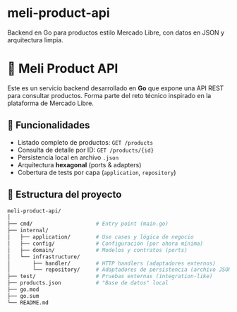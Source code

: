 # meli-product-api
Backend en Go para productos estilo Mercado Libre, con datos en JSON y arquitectura limpia.
# 🛒 Meli Product API

Este es un servicio backend desarrollado en **Go** que expone una API REST para consultar productos. Forma parte del reto técnico inspirado en la plataforma de Mercado Libre.

## 🚀 Funcionalidades

- Listado completo de productos: `GET /products`
- Consulta de detalle por ID: `GET /products/{id}`
- Persistencia local en archivo `.json`
- Arquitectura **hexagonal** (ports & adapters)
- Cobertura de tests por capa (`application`, `repository`)

## 🧱 Estructura del proyecto

```bash
meli-product-api/
│
├── cmd/                    # Entry point (main.go)
├── internal/
│   ├── application/        # Use cases y lógica de negocio
│   ├── config/             # Configuración (por ahora mínima)
│   ├── domain/             # Modelos y contratos (ports)
│   └── infrastructure/
│       ├── handler/        # HTTP handlers (adaptadores externos)
│       └── repository/     # Adaptadores de persistencia (archivo JSON)
├── test/                   # Pruebas externas (integration-like)
├── products.json           # "Base de datos" local
├── go.mod
├── go.sum
└── README.md
